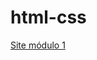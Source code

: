 # html-css

<a href="https://marcospeterson.github.io/html-css/html(s)/Modulo_1.html">Site módulo 1</a>